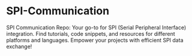# SPI-Communication
SPI Communication Repo: Your go-to for SPI (Serial Peripheral Interface) integration. Find tutorials, code snippets, and resources for different platforms and languages. Empower your projects with efficient SPI data exchange!
